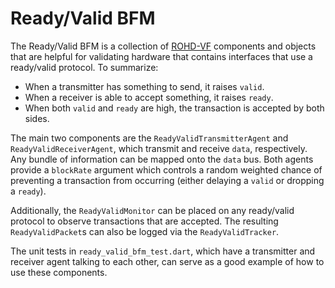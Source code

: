 # Ready/Valid BFM

The Ready/Valid BFM is a collection of [ROHD-VF](https://github.com/intel/rohd-vf) components and objects that are helpful for validating hardware that contains interfaces that use a ready/valid protocol.  To summarize:

- When a transmitter has something to send, it raises `valid`.
- When a receiver is able to accept something, it raises `ready`.
- When both `valid` and `ready` are high, the transaction is accepted by both sides.

The main two components are the `ReadyValidTransmitterAgent` and `ReadyValidReceiverAgent`, which transmit and receive `data`, respectively. Any bundle of information can be mapped onto the `data` bus.  Both agents provide a `blockRate` argument which controls a random weighted chance of preventing a transaction from occurring (either delaying a `valid` or dropping a `ready`).

Additionally, the `ReadyValidMonitor` can be placed on any ready/valid protocol to observe transactions that are accepted.  The resulting `ReadyValidPacket`s can also be logged via the `ReadyValidTracker`.

The unit tests in `ready_valid_bfm_test.dart`, which have a transmitter and receiver agent talking to each other, can serve as a good example of how to use these components.
